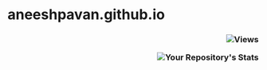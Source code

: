 # aneeshpavan.github.io
<h3 align="right">
  
![Views](https://komarev.com/ghpvc/?username=aneeshpavan&theme=blue-green)

![Your Repository's Stats](https://github-readme-stats.vercel.app/api?username=aneeshpavan&show_icons=true) 
</h3>
